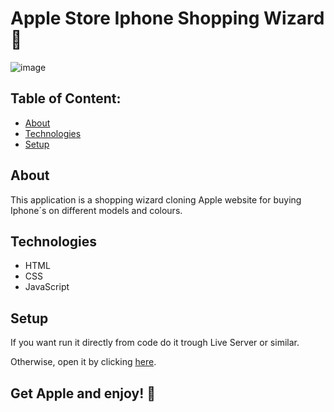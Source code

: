 # Apple Store Iphone Shopping Wizard 📱



![image](https://github.com/ali-hourag/iphone-shopping-wizard/assets/129792624/f5729e81-5ba1-4992-b497-783f0130ae04)






## Table of Content:

- [About](#about)
- [Technologies](#technologies)
- [Setup](#setup)

## About

This application is a shopping wizard cloning Apple website for buying Iphone´s on different models and colours.


## Technologies
- HTML
- CSS
- JavaScript


## Setup
If you want run it directly from code do it trough Live Server or similar.
<br/>

Otherwise, open it by clicking <a href="https://iphone-shopping-wizard.vercel.app/">here<a/>.

## Get Apple and enjoy! 📱
